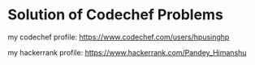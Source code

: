 # Solution of Codechef Problems


my codechef profile: https://www.codechef.com/users/hpusinghp

my hackerrank profile: https://www.hackerrank.com/Pandey_Himanshu
